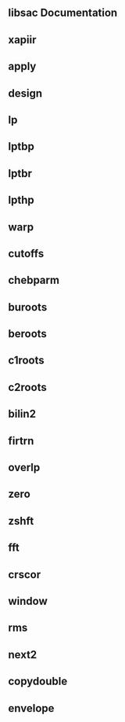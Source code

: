 libsac Documentation
--------------------

xapiir
------

apply
-----

design
------

lp
--

lptbp
-----

lptbr
-----

lpthp
-----

warp
----

cutoffs
-------

chebparm
--------

buroots
-------

beroots
-------

c1roots
-------

c2roots
-------

bilin2
------

firtrn
------

overlp
------

zero
----

zshft
-----

fft
---

crscor
------

window
------

rms
---

next2
-----

copydouble
----------

envelope
--------

